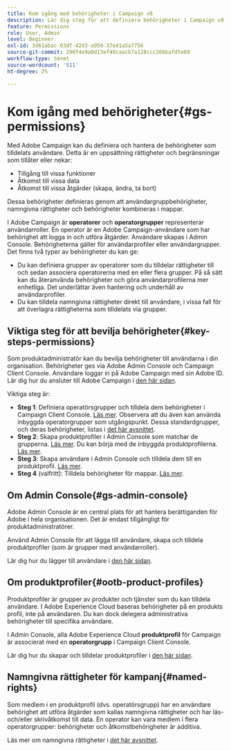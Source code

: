 ```yaml
---
title: Kom igång med behörigheter i Campaign v8
description: Lär dig steg för att definiera behörigheter i Campaign v8
feature: Permissions
role: User, Admin
level: Beginner
exl-id: 3d61abac-03df-42d3-a950-37e41a5a7756
source-git-commit: 290f4e9a0d13ef49caacb7a128ccc266bafd5e69
workflow-type: tm+mt
source-wordcount: '511'
ht-degree: 2%

---
```


# Kom igång med behörigheter{#gs-permissions}

Med Adobe Campaign kan du definiera och hantera de behörigheter som tilldelats användare. Detta är en uppsättning rättigheter och begränsningar som tillåter eller nekar:

* Tillgång till vissa funktioner
* Åtkomst till vissa data
* Åtkomst till vissa åtgärder (skapa, ändra, ta bort)

Dessa behörigheter definieras genom att användargruppbehörigheter, namngivna rättigheter och behörigheter kombineras i mappar.

I Adobe Campaign är **operatorer** och **operatorgrupper** representerar användarroller. En operator är en Adobe Campaign-användare som har behörighet att logga in och utföra åtgärder. Användare skapas i Admin Console. Behörigheterna gäller för användarprofiler eller användargrupper. Det finns två typer av behörigheter du kan ge:

* Du kan definiera grupper av operatorer som du tilldelar rättigheter till och sedan associera operatorerna med en eller flera grupper. På så sätt kan du återanvända behörigheter och göra användarprofilerna mer enhetliga. Det underlättar även hantering och underhåll av användarprofiler.
* Du kan tilldela namngivna rättigheter direkt till användare, i vissa fall för att överlagra rättigheterna som tilldelats via grupper.

## Viktiga steg för att bevilja behörigheter{#key-steps-permissions}

Som produktadministratör kan du bevilja behörigheter till användarna i din organisation. Behörigheter ges via Adobe Admin Console och Campaign Client Console. Användare loggar in på Adobe Campaign med sin Adobe ID. Lär dig hur du ansluter till Adobe Campaign i [den här sidan](connect.md).

Viktiga steg är:

* **Steg 1**: Definiera operatörsgrupper och tilldela dem behörigheter i Campaign Client Console. [Läs mer](manage-permissions.md#create-product-profile).
Observera att du även kan använda inbyggda operatorgrupper som utgångspunkt. Dessa standardgrupper, och deras behörigheter, listas i [det här avsnittet](manage-permissions.md#ootb-productprofiles).
* **Steg 2**: Skapa produktprofiler i Admin Console som matchar de grupperna. [Läs mer](manage-permissions.md#create-product-profile).
Du kan börja med de inbyggda produktprofilerna. [Läs mer](manage-permissions.md#ootb-productprofiles).
* **Steg 3**: Skapa användare i Admin Console och tilldela dem till en produktprofil. [Läs mer](manage-permissions.md#add-users).
* **Steg 4** (valfritt): Tilldela behörigheter för mappar. [Läs mer](manage-permissions.md#ootb-productprofiles).

## Om Admin Console{#gs-admin-console}

Adobe Admin Console är en central plats för att hantera berättiganden för Adobe i hela organisationen. Det är endast tillgängligt för produktadministratörer.

Använd Admin Console för att lägga till användare, skapa och tilldela produktprofiler (som är grupper med användarroller).

Lär dig hur du lägger till användare i [den här sidan](manage-permissions.md#add-users).

## Om produktprofiler{#ootb-product-profiles}

Produktprofiler är grupper av produkter och tjänster som du kan tilldela användare. I Adobe Experience Cloud baseras behörigheter på en produkts profil, inte på användaren. Du kan dock delegera administrativa behörigheter till specifika användare.

I Admin Console, alla Adobe Experience Cloud **produktprofil** för Campaign är associerat med en **operatorgrupp** i Campaign Client Console.

Lär dig hur du skapar och tilldelar produktprofiler i [den här sidan](manage-permissions.md#create-a-product-profile).

## Namngivna rättigheter för kampanj{#named-rights}

Som medlem i en produktprofil (dvs. operatörsgrupp) har en användare behörighet att utföra åtgärder som kallas namngivna rättigheter och har läs- och/eller skrivåtkomst till data. En operator kan vara medlem i flera operatorgrupper: behörigheter och åtkomstbehörigheter är additiva.

Läs mer om namngivna rättigheter i [det här avsnittet](manage-permissions.md#use-named-rights).
